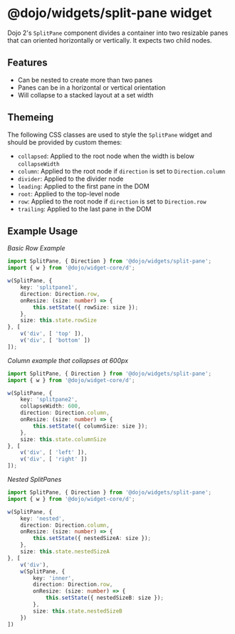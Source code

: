 # @dojo/widgets/split-pane widget

Dojo 2's `SplitPane` component divides a container into two resizable panes that can oriented horizontally or vertically. It expects two child nodes.

## Features

- Can be nested to create more than two panes
- Panes can be in a horizontal or vertical orientation
- Will collapse to a stacked layout at a set width

## Themeing

The following CSS classes are used to style the `SplitPane` widget and should be provided by custom themes:

- `collapsed`: Applied to the root node when the width is below `collapseWidth`
- `column`: Applied to the root node if `direction` is set to `Direction.column`
- `divider`: Applied to the divider node
- `leading`: Applied to the first pane in the DOM
- `root`: Applied to the top-level node
- `row`: Applied to the root node if `direction` is set to `Direction.row`
- `trailing`: Applied to the last pane in the DOM

## Example Usage

*Basic Row Example*
```typescript
import SplitPane, { Direction } from '@dojo/widgets/split-pane';
import { w } from '@dojo/widget-core/d';

w(SplitPane, {
	key: 'splitpane1',
	direction: Direction.row,
	onResize: (size: number) => {
		this.setState({ rowSize: size });
	},
	size: this.state.rowSize
}, [
	v('div', [ 'top' ]),
	v('div', [ 'bottom' ])
]);
```

*Column example that collapses at 600px*
```typescript
import SplitPane, { Direction } from '@dojo/widgets/split-pane';
import { w } from '@dojo/widget-core/d';

w(SplitPane, {
	key: 'splitpane2',
	collapseWidth: 600,
	direction: Direction.column,
	onResize: (size: number) => {
		this.setState({ columnSize: size });
	},
	size: this.state.columnSize
}, [
	v('div', [ 'left' ]),
	v('div', [ 'right' ])
]);
```

*Nested SplitPanes*
```typescript
import SplitPane, { Direction } from '@dojo/widgets/split-pane';
import { w } from '@dojo/widget-core/d';

w(SplitPane, {
	key: 'nested',
	direction: Direction.column,
	onResize: (size: number) => {
		this.setState({ nestedSizeA: size });
	},
	size: this.state.nestedSizeA
}, [
	v('div'),
	w(SplitPane, {
		key: 'inner',
		direction: Direction.row,
		onResize: (size: number) => {
			this.setState({ nestedSizeB: size });
		},
		size: this.state.nestedSizeB
	})
])
```
